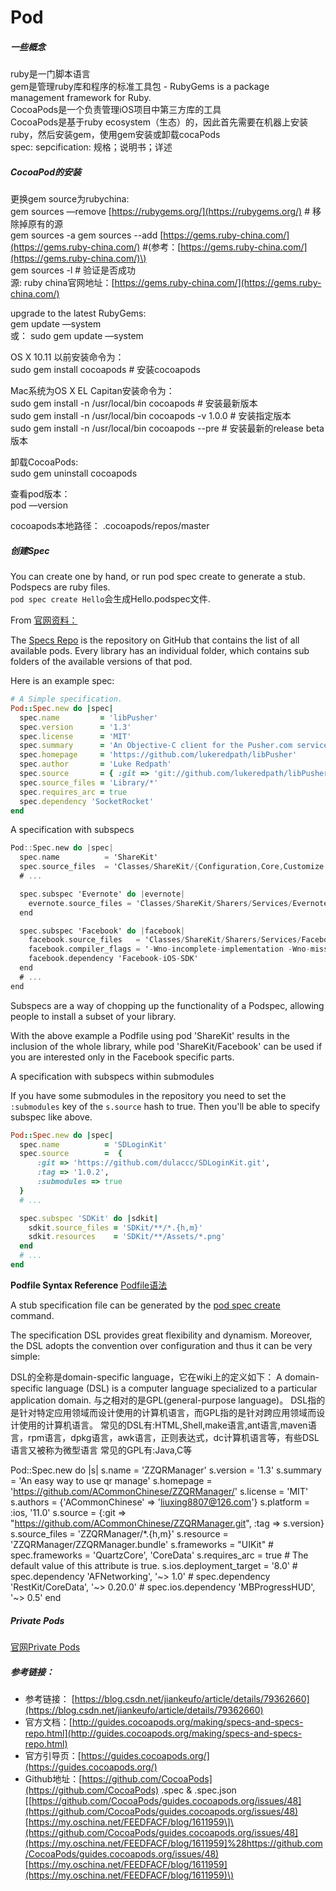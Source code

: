 # Pod

##### 一些概念

ruby是一门脚本语言  
gem是管理ruby库和程序的标准工具包 - RubyGems is a package management framework for Ruby.  
CocoaPods是一个负责管理iOS项目中第三方库的工具  
CocoaPods是基于ruby ecosystem（生态）的，因此首先需要在机器上安装ruby，然后安装gem，使用gem安装或卸载cocaPods  
spec: sepcification: 规格；说明书；详述

##### CocoaPod的安装

更换gem source为rubychina:  
gem sources —remove [https://rubygems.org/](https://rubygems.org/) \# 移除掉原有的源  
gem sources -a gem sources --add [https://gems.ruby-china.com/](https://gems.ruby-china.com/) \#\(参考：[https://gems.ruby-china.com/](https://gems.ruby-china.com/)\)  
gem sources -l \# 验证是否成功  
源: ruby china官网地址：[https://gems.ruby-china.com/](https://gems.ruby-china.com/)

upgrade to the latest RubyGems:  
gem update —system  
或： sudo gem update —system

OS X 10.11 以前安装命令为：  
sudo gem install cocoapods \# 安装cocoapods

Mac系统为OS X EL Capitan安装命令为：  
sudo gem install -n /usr/local/bin cocoapods  \# 安装最新版本  
sudo gem install -n /usr/local/bin cocoapods -v 1.0.0 \# 安装指定版本  
sudo gem install -n /usr/local/bin cocoapods --pre \# 安装最新的release beta版本

卸载CocoaPods:  
sudo gem uninstall cocoapods

查看pod版本：  
pod —version

cocoapods本地路径： .cocoapods/repos/master

##### 创建Spec

You can create one by hand, or run pod spec create to generate a stub. Podspecs are ruby files.  
`pod spec create Hello`会生成Hello.podspec文件.

From [官网资料：](http://guides.cocoapods.org/making/specs-and-specs-repo.html)

The [Specs Repo](https://github.com/CocoaPods/Specs) is the repository on GitHub that contains the list of all available pods. Every library has an individual folder, which contains sub folders of the available versions of that pod.

Here is an example spec:

```Ruby
# A Simple specification.
Pod::Spec.new do |spec|
  spec.name         = 'libPusher'
  spec.version      = '1.3'
  spec.license      = 'MIT'
  spec.summary      = 'An Objective-C client for the Pusher.com service'
  spec.homepage     = 'https://github.com/lukeredpath/libPusher'
  spec.author       = 'Luke Redpath'
  spec.source       = { :git => 'git://github.com/lukeredpath/libPusher.git', :tag => 'v1.3' }
  spec.source_files = 'Library/*'
  spec.requires_arc = true
  spec.dependency 'SocketRocket'
end
```

A specification with subspecs

```Objective-C
Pod::Spec.new do |spec|
  spec.name          = 'ShareKit'
  spec.source_files  = 'Classes/ShareKit/{Configuration,Core,Customize UI,UI}/**/*.{h,m,c}'
  # ...

  spec.subspec 'Evernote' do |evernote|
    evernote.source_files = 'Classes/ShareKit/Sharers/Services/Evernote/**/*.{h,m}'
  end

  spec.subspec 'Facebook' do |facebook|
    facebook.source_files   = 'Classes/ShareKit/Sharers/Services/Facebook/**/*.{h,m}'
    facebook.compiler_flags = '-Wno-incomplete-implementation -Wno-missing-prototypes'
    facebook.dependency 'Facebook-iOS-SDK'
  end
  # ...
end
```

Subspecs are a way of chopping up the functionality of a Podspec, allowing people to install a subset of your library.

With the above example a Podfile using pod 'ShareKit' results in the inclusion of the whole library, while pod 'ShareKit/Facebook' can be used if you are interested only in the Facebook specific parts.

A specification with subspecs within submodules

If you have some submodules in the repository you need to set the `:submodules` key of the `s.source` hash to true. Then you'll be able to specify subspec like above.

```Ruby
Pod::Spec.new do |spec|
  spec.name          = 'SDLoginKit'
  spec.source        =  { 
      :git => 'https://github.com/dulaccc/SDLoginKit.git',
      :tag => '1.0.2', 
      :submodules => true 
  }
  # ...

  spec.subspec 'SDKit' do |sdkit|
    sdkit.source_files = 'SDKit/**/*.{h,m}'
    sdkit.resources    = 'SDKit/**/Assets/*.png'
  end
  # ...
end
```


**Podfile Syntax Reference**
[Podfile语法](http://guides.cocoapods.org/syntax/podfile.html#podfile)

A stub specification file can be generated by the [pod spec create](http://guides.cocoapods.org/terminal/commands.html#pod_spec_create) command.

The specification DSL provides great flexibility and dynamism. Moreover, the DSL adopts the convention over configuration and thus it can be very simple:

DSL的全称是domain-specific language，它在wiki上的定义如下：
A domain-specific language (DSL) is a computer language specialized to a particular application domain.
与之相对的是GPL(general-purpose language)。
DSL指的是针对特定应用领域而设计使用的计算机语言，而GPL指的是针对跨应用领域而设计使用的计算机语言。
常见的DSL有:HTML,Shell,make语言,ant语言,maven语言，rpm语言，dpkg语言，awk语言，正则表达式，dc计算机语言等，有些DSL语言又被称为微型语言
常见的GPL有:Java,C等


Pod::Spec.new do |s|
    s.name         = 'ZZQRManager'
    s.version      = '1.3'
    s.summary      = 'An easy way to use qr manage'
    s.homepage     = 'https://github.com/ACommonChinese/ZZQRManager/'
    s.license      = 'MIT'
    s.authors      = {'ACommonChinese' => 'liuxing8807@126.com'}
    s.platform     = :ios, '11.0'
    s.source       = {:git => "https://github.com/ACommonChinese/ZZQRManager.git", :tag => s.version}
    s.source_files = 'ZZQRManager/*.{h,m}'
    s.resource     = 'ZZQRManager/ZZQRManager.bundle'
    s.frameworks   = "UIKit" # spec.frameworks = 'QuartzCore', 'CoreData'
    s.requires_arc = true # The default value of this attribute is true.
    s.ios.deployment_target = '8.0'
    # spec.dependency 'AFNetworking', '~> 1.0'
    # spec.dependency 'RestKit/CoreData', '~> 0.20.0'
    # spec.ios.dependency 'MBProgressHUD', '~> 0.5'
end


##### Private Pods

[官网Private Pods](http://guides.cocoapods.org/making/private-cocoapods.html)

##### 参考链接：

* 参考链接： [https://blog.csdn.net/jiankeufo/article/details/79362660](https://blog.csdn.net/jiankeufo/article/details/79362660)
* 官方文档：[http://guides.cocoapods.org/making/specs-and-specs-repo.html](http://guides.cocoapods.org/making/specs-and-specs-repo.html)
* 官方引导页：[https://guides.cocoapods.org/](https://guides.cocoapods.org/)
* Github地址：[https://github.com/CocoaPods](https://github.com/CocoaPods)
  .spec & .spec.json \[[https://github.com/CocoaPods/guides.cocoapods.org/issues/48](https://github.com/CocoaPods/guides.cocoapods.org/issues/48)
  [https://my.oschina.net/FEEDFACF/blog/1611959\]\(https://github.com/CocoaPods/guides.cocoapods.org/issues/48](https://my.oschina.net/FEEDFACF/blog/1611959]%28https://github.com/CocoaPods/guides.cocoapods.org/issues/48)
  [https://my.oschina.net/FEEDFACF/blog/1611959](https://my.oschina.net/FEEDFACF/blog/1611959)\)



